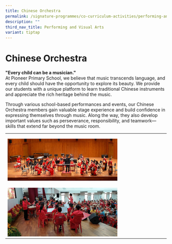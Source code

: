 ```yaml
---
title: Chinese Orchestra
permalink: /signature-programmes/co-curriculum-activities/performing-and-visual-arts/chinese-orchestra/
description: ""
third_nav_title: Performing and Visual Arts
variant: tiptap
---
```

<h1>Chinese Orchestra</h1>
<p><strong>"Every child can be a musician."</strong>
<br>At Pioneer Primary School, we believe that music transcends language,
and every child should have the opportunity to explore its beauty. We provide
our students with a unique platform to learn traditional Chinese instruments
and appreciate the rich heritage behind the music.</p>
<p>Through various school-based performances and events, our Chinese Orchestra
members gain valuable stage experience and build confidence in expressing
themselves through music. Along the way, they also develop important values
such as perseverance, responsibility, and teamwork—skills that extend far
beyond the music room.</p>
<table style="minWidth: 25px">
<colgroup>
<col>
</colgroup>
<tbody>
<tr>
<td rowspan="1" colspan="1">
<p></p>
<div class="isomer-image-wrapper">
<img style="width: 70%;" height="auto" width="100%" alt="" src="/images/Chinese_Orchestra_1.jpg">
</div>
</td>
</tr>
<tr>
<td rowspan="1" colspan="1">
<p></p>
<div class="isomer-image-wrapper">
<img style="width: 70%;" height="auto" width="100%" alt="" src="/images/Chinese_Orchestra_2.jpg">
</div>
</td>
</tr>
</tbody>
</table>
<p></p>